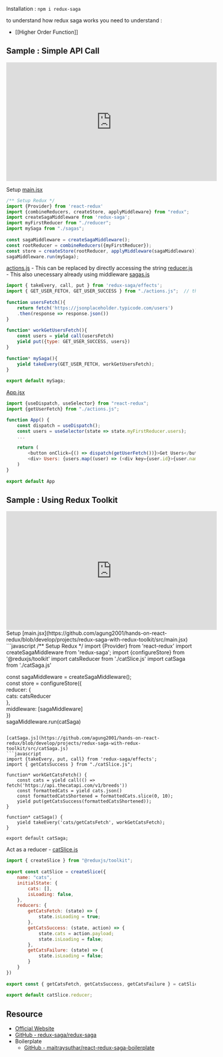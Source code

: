 Installation : `npm i redux-saga`

to understand how redux saga works you need to understand :
- [[Higher Order Function]]

## Sample : Simple API Call
<iframe width="560" height="315" src="https://www.youtube.com/embed/eA6rskkE9y8" title="YouTube video player" frameborder="0" allow="accelerometer; autoplay; clipboard-write; encrypted-media; gyroscope; picture-in-picture; web-share" allowfullscreen></iframe>

Setup [main.jsx](https://github.com/agung2001/hands-on-react-redux/blob/develop/projects/redux-saga-with-simple-api-call/src/main.jsx)
```javascript
/** Setup Redux */  
import {Provider} from 'react-redux'  
import {combineReducers, createStore, applyMiddleware} from "redux";  
import createSagaMiddleware from 'redux-saga';  
import myFirstReducer from "./reducer";  
import mySaga from "./sagas";  
  
const sagaMiddleware = createSagaMiddleware();  
const rootReducer = combineReducers({myFirstReducer});  
const store = createStore(rootReducer, applyMiddleware(sagaMiddleware));  
sagaMiddleware.run(mySaga);
```

[actions.js](https://github.com/agung2001/hands-on-react-redux/blob/develop/projects/redux-saga-with-simple-api-call/src/actions.js) - This can be replaced by directly accessing the string
[reducer.js](https://github.com/agung2001/hands-on-react-redux/blob/develop/projects/redux-saga-with-simple-api-call/src/reducer.js) - This also unecessary already using middleware
[sagas.js](https://github.com/agung2001/hands-on-react-redux/blob/develop/projects/redux-saga-with-simple-api-call/src/sagas.js)
```javascript
import { takeEvery, call, put } from 'redux-saga/effects';  
import { GET_USER_FETCH, GET_USER_SUCCESS } from "./actions.js";  // this can be replaced by directly accessing the string "GET_USER_FETCH", etc
  
function usersFetch(){  
    return fetch('https://jsonplaceholder.typicode.com/users')  
    .then(response => response.json())  
}  
  
function* workGetUsersFetch(){  
    const users = yield call(usersFetch)  
    yield put({type: GET_USER_SUCCESS, users})  
}  
  
function* mySaga(){  
    yield takeEvery(GET_USER_FETCH, workGetUsersFetch);  
}  
  
export default mySaga;
```

[App.jsx](https://github.com/agung2001/hands-on-react-redux/blob/develop/projects/redux-saga-with-simple-api-call/src/App.jsx)
```javascript
import {useDispatch, useSelector} from "react-redux";  
import {getUserFetch} from "./actions.js";

function App() {  
    const dispatch = useDispatch();  
    const users = useSelector(state => state.myFirstReducer.users);
    ...

	return (
		<button onClick={() => dispatch(getUserFetch())}>Get Users</button>  
		<div> Users: {users.map((user) => (<div key={user.id}>{user.name}</div>) )} </div>
	)
}
  
export default App
```

## Sample : Using Redux Toolkit
<iframe width="560" height="315" src="https://www.youtube.com/embed/9MMSRn5NoFY" title="YouTube video player" frameborder="0" allow="accelerometer; autoplay; clipboard-write; encrypted-media; gyroscope; picture-in-picture; web-share" allowfullscreen></iframe>
Setup [main.jsx](https://github.com/agung2001/hands-on-react-redux/blob/develop/projects/redux-saga-with-redux-toolkit/src/main.jsx)
```javascript
/** Setup Redux */  
import {Provider} from 'react-redux'  
import createSagaMiddleware from 'redux-saga';  
import {configureStore} from '@reduxjs/toolkit'  
import catsReducer from './catSlice.js'  
import catSaga from './catSaga.js'

const sagaMiddleware = createSagaMiddleware();  
const store = configureStore({  
    reducer: {  
        cats: catsReducer  
    },  
    middleware: [sagaMiddleware]  
})  
sagaMiddleware.run(catSaga) 
```

[catSaga.js](https://github.com/agung2001/hands-on-react-redux/blob/develop/projects/redux-saga-with-redux-toolkit/src/catSaga.js)
```javascript
import {takeEvery, put, call} from 'redux-saga/effects';  
import { getCatsSuccess } from "./catSlice.js";  
  
function* workGetCatsFetch() {  
    const cats = yield call(() => fetch('https://api.thecatapi.com/v1/breeds'))  
    const formattedCats = yield cats.json()  
    const formattedCatsShortened = formattedCats.slice(0, 10);  
    yield put(getCatsSuccess(formattedCatsShortened));  
}  
  
function* catSaga() {  
    yield takeEvery('cats/getCatsFetch', workGetCatsFetch);  
}  
  
export default catSaga;
```

Act as a reducer - [catSlice.js](https://github.com/agung2001/hands-on-react-redux/blob/develop/projects/redux-saga-with-redux-toolkit/src/catSlice.js)
```javascript
import { createSlice } from "@reduxjs/toolkit";  
  
export const catSlice = createSlice({  
    name: "cats",  
    initialState: {  
        cats: [],  
        isLoading: false,  
    },  
    reducers: {  
        getCatsFetch: (state) => {  
            state.isLoading = true;  
        },  
        getCatsSuccess: (state, action) => {  
            state.cats = action.payload;  
            state.isLoading = false;  
        },  
        getCatsFailure: (state) => {  
            state.isLoading = false;  
        }  
    }  
})  
  
export const { getCatsFetch, getCatsSuccess, getCatsFailure } = catSlice.actions;  
  
export default catSlice.reducer;
```

## Resource
- [Official Website](https://redux-saga.js.org/)
- [GitHub - redux-saga/redux-saga](https://github.com/redux-saga/redux-saga)
- Boilerplate
	- [GitHub - maitraysuthar/react-redux-saga-boilerplate](https://github.com/maitraysuthar/react-redux-saga-boilerplate)